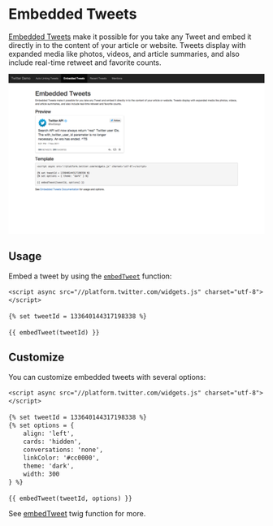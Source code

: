 # Embedded Tweets

[Embedded Tweets](https://dev.twitter.com/web/embedded-tweets) make it possible for you take any Tweet and embed it directly in to the content of your article or website.
Tweets display with expanded media like photos, videos, and article summaries, and also include real-time retweet and favorite counts.

![Embedded Tweet](assets/demo-embedded-tweet.png)

## Usage

Embed a tweet by using the [`embedTweet`]({entry:1254:url}#embedTweet) function:

    <script async src="//platform.twitter.com/widgets.js" charset="utf-8"></script>

    {% set tweetId = 133640144317198338 %}

    {{ embedTweet(tweetId) }}

## Customize

You can customize embedded tweets with several options:

    <script async src="//platform.twitter.com/widgets.js" charset="utf-8"></script>

    {% set tweetId = 133640144317198338 %}
    {% set options = {
        align: 'left',
        cards: 'hidden',
        conversations: 'none',
        linkColor: '#cc0000',                    
        theme: 'dark',
        width: 300    
    } %}

    {{ embedTweet(tweetId, options) }}

See [embedTweet]({entry:1254:url}#embedTweet) twig function for more.